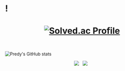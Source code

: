 # **!**

# <center> [![Solved.ac Profile](http://mazassumnida.wtf/api/v2/generate_badge?boj=predy)](https://solved.ac/predy/) </center>
</br>

  
![Predy's GitHub stats](https://github-readme-stats.vercel.app/api?username=Predy&show_icons=true&theme=highcontrast)  
<!--![hyp3rflow's solved.ac stats](https://github-readme-solvedac.hyp3rflow.vercel.app/api/?handle=predy) -->

<!--<h3 align="center"><b>🛠 Tech Stack 🛠</b></h3>-->
<p align="center">
<img src="https://img.shields.io/badge/c-%2300599C.svg?style=for-the-badge&logo=c&logoColor=white"></a> &nbsp  
<img src="https://img.shields.io/badge/c++-%2300599C.svg?style=for-the-badge&logo=c%2B%2B&logoColor=white"></a> &nbsp  

</p>


<!--
**Predy0616/Predy0616** is a ✨ _special_ ✨ repository because its `README.md` (this file) appears on your GitHub profile.

Here are some ideas to get you started:

- 🔭 I’m currently working on ...
- 🌱 I’m currently learning ...
- 👯 I’m looking to collaborate on ...
- 🤔 I’m looking for help with ...
- 💬 Ask me about ...
- 📫 How to reach me: ...
- 😄 Pronouns: ...
- ⚡ Fun fact: ...
-->
